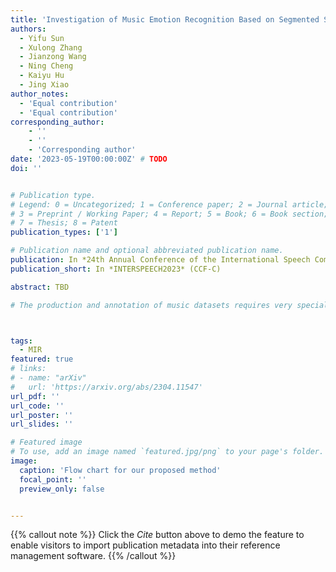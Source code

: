```yaml
---
title: 'Investigation of Music Emotion Recognition Based on Segmented Semi-Supervised Learning'
authors:
  - Yifu Sun
  - Xulong Zhang
  - Jianzong Wang
  - Ning Cheng
  - Kaiyu Hu
  - Jing Xiao 
author_notes:
  - 'Equal contribution'
  - 'Equal contribution'
corresponding_author:
    - ''
    - ''
    - 'Corresponding author'
date: '2023-05-19T00:00:00Z' # TODO
doi: ''


# Publication type.
# Legend: 0 = Uncategorized; 1 = Conference paper; 2 = Journal article;
# 3 = Preprint / Working Paper; 4 = Report; 5 = Book; 6 = Book section;
# 7 = Thesis; 8 = Patent
publication_types: ['1']

# Publication name and optional abbreviated publication name.
publication: In *24th Annual Conference of the International Speech Communication Association*
publication_short: In *INTERSPEECH2023* (CCF-C)

abstract: TBD

# The production and annotation of music datasets requires very specialized background knowledge, which is difficult for most people to complete. Therefore, the number of annotated music samples is at a premium for Music Information Retrieval (MIR) tasks. Recently, segment-based methods for emotion-related tasks have been proposed, which train backbone networks on shorter segments instead of entire audio clips, thereby naturally augmenting training samples without requiring additional resources. However, when training at the segment level, segment labels are the major problem. The most commonly used method is that segment inherits the label of the clip containing it, but as we all know, music emotion is not constant during the whole clip. Doing so will introduce label noise and make the training overfit easily. To handle the noisy label issue, we propose a semi-supervised self-learning method and achieve better results than previous methods.



tags:
  - MIR
featured: true
# links:
# - name: "arXiv"
#   url: 'https://arxiv.org/abs/2304.11547'
url_pdf: ''
url_code: ''
url_poster: ''
url_slides: ''

# Featured image
# To use, add an image named `featured.jpg/png` to your page's folder.
image:
  caption: 'Flow chart for our proposed method'
  focal_point: ''
  preview_only: false


---
```


{{% callout note %}}
Click the _Cite_ button above to demo the feature to enable visitors to import publication metadata into their reference management software.
{{% /callout %}}


